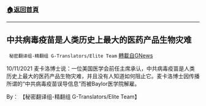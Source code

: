 ###  [:house:返回首頁](https://github.com/ourhimalayas/txt)
---


## 中共病毒疫苗是人类历史上最大的医药产品生物灾难
` 秘密翻译组-精翻组 G-Translators/Elite Team` [轉載自GNews](https://gnews.org/zh-hans/1589011/)

10/11/2021 麦卡洛博士说：一位美国医学会前任主席承认，中共病毒疫苗是人类历史上最大的医药产品生物灾难，并且没有人知道如何阻止它。麦卡洛博士因传播所谓的“中共病毒疫苗误导信息”而被Baylor医学院解雇。

By： 【秘密翻译组-精翻组 G-Translators/Elite Team】
